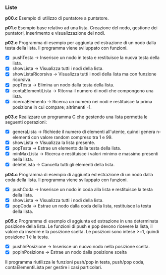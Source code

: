 ### Liste ###
**p00.c**
Esempio di utilizzo di puntatore a puntatore.

**p01.c**
Esempio base relativo ad una lista. Creazione del nodo, gestione dei puntatori, inserimento e visualizzazione dei nodi.

**p02.c**
Programma di esempio per aggiunta ed estrazione di un nodo dalla testa della lista. Il programma
viene sviluppato con funzioni.
- [x] pushTesta -> Inserisce un nodo in testa e restituisce la nuova testa della lista.
- [x] showLista -> Visualizza tutti i nodi della lista.
- [x] showListaRicorsiva -> Visualizza tutti i nodi della lista ma con funzione ricorsiva.
- [x] popTesta -> Elimina un nodo dalla testa della lista.
- [x] contaElementiLista -> Ritorna il numero di nodi che compongono una lista.
- [x] ricercaElemento -> Ricerca un numero nei nodi e restituisce la prima posizione in cui compare; altrimenti -1.

**p03.c**
Realizzare un programma C che gestendo una lista permetta le seguenti operazioni:
- [x] generaLista -> Richiede il numero di elementi all'utente, quindi genera n-elementi con valore random compreso tra 1 e 99.
- [x] showLista -> Visualizza la lista presente.
- [x] popTesta -> Estrae un elemento dalla testa della lista.
- [x] minMaxLista -> Ricerca e restituisce i valori minimo e massimo presenti nella lista.
- [x] deleteLista -> Cancella tutti gli elementi della lista.

**p04.c**
Programma di esempio di aggiunta ed estrazione di un nodo dalla coda della lista. Il programma
viene sviluppato con funzioni.
- [x] pushCoda -> Inserisce un nodo in coda alla lista e restituisce la testa della lista.
- [x] showLista -> Visualizza tutti i nodi della lista.
- [x] popCoda -> Estrae un nodo dalla coda della lista, restituisce la testa della lista.

**p05.c**
Programma di esempio di aggiunta ed estrazione in una determinata posizione della lista.
Le funzioni di push e pop devono ricevere la lista, il valore da inserire e la posizione scelta.
Le posizioni sono intese >=1, quindi posizione 1 è la testa.
- [x] pushInPosizione -> Inserisce un nuovo nodo nella posizione scelta.
- [x] popInPosizione -> Estrae un nodo dalla posizione scelta  

Il programma riutilizza le funzioni push/pop in testa, push/pop coda, contaElementiLista per gestire i casi particolari.
